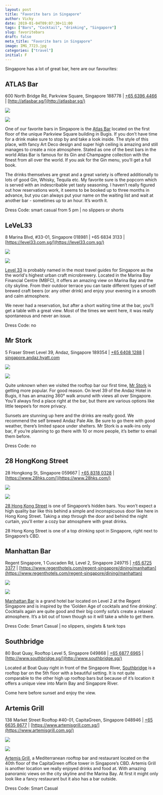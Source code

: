 ```yaml
---
layout: post
title: "Favorite bars in Singapore"
author: Vicky
date: 2019-01-04T09:07:30+11:00
tags: ["Bars", "Cocktail", "drinking", "Singapore"]
slug: favoritebars
draft: false
meta_title: "Favorite bars in Singapore"
image: IMG_7723.jpg
categories: ["travel"]
initial: F
---
```


Singapore has a lot of great bar, here are our favourites<!-- end -->:

## ATLAS Bar

600 North Bridge Rd, Parkview Square, Singapore 188778 | [<span style="text-decoration: underline;">+65 6396 4466</span>](https://www.google.com/search?q=atlas+bar&spell=1&sa=X&ved=0ahUKEwjOkPHsn8zfAhWKWrwKHRKhCUsQBQgrKAA&cshid=1546334423390000&biw=1442&bih=901# "Call via Hangouts") | [http://atlasbar.sg/](http://atlasbar.sg/)

![](./IMG_5554.jpg)

![](./IMG_20180505_233222_HDR.jpg)

One of our favorite bars in Singapore is the [Atlas Bar](http://atlasbar.sg/) located on the first floor of the unique Parkview Square building in Bugis. If you don’t have time for a drink make sure to stop by and take a look inside. The style of this place, with fancy Art Deco design and super high ceiling is amazing and still manages to create a nice atmosphere. Stated as one of the best bars in the world Atlas Bar is famous for its Gin and Champagne collection with the finest from all over the world. If you ask for the Gin menu, you’ll get a full book.

The drinks themselves are great and a great variety is offered additionally to lots of good Gin, Whisky, Tequila etc. My favorite sure is the popcorn which is served with an indescribable yet tasty seasoning. I haven’t really figured out how reservations work, it seems to be booked up to three months in advance, but you can always put your name on the waiting list and wait at another bar - sometimes up to an hour. It’s worth it.

Dress Code: smart casual from 5 pm | no slippers or shorts

## LeVeL33

8 Marina Blvd, #33-01, Singapore 018981 | +65 6834 3133 | [https://level33.com.sg/](https://level33.com.sg/)

![](./IMG_20180425_213754_HHT.jpg)

![](./IMG_7651.jpg)

[Level 33](https://level33.com.sg/) is probably named in the most travel guides for Singapore as the the world's highest urban craft microbrewery. Located in the Marina Bay Financial Centre (MBFC), it offers an amazing view on Marina Bay and the city skyline. From their outdoor terrace you can taste different types of self brewed craft beers (or any other drink) and enjoy your evening in a smooth and calm atmosphere.

We never had a reservation, but after a short waiting time at the bar, you’ll get a table with a great view. Most of the times we went here, it was really spontaneous and never an issue.

Dress Code: no

## Mr Stork

5 Fraser Street Level 39, Andaz, Singapore 189354 | [<span style="text-decoration: underline;">+65 6408 1288</span>](https://www.google.com/search?q=mr+stork&oq=mr+stork&aqs=chrome.0.69i59j69i60l3j69i57j69i60.1275j0j4&sourceid=chrome&ie=UTF-8# "Call via Hangouts") | [<span style="text-decoration: underline;">singapore.andaz.hyatt.com</span>](http://singapore.andaz.hyatt.com/)

![](./IMG_7617.jpg)

![](./IMG_7723.jpg)

Quite unknown when we visited the rooftop bar our first time, [Mr Stork](https://www.hyatt.com/en-US/hotel/singapore/andaz-singapore/sinaz/dining) is getting more popular. For good reason. On level 39 of the Andaz Hotel in Bugis, it has an amazing 360° walk around with views all over Singapore. You’ll always find a place right at the bar, but there are various options like little teepee’s for more privacy.

Sunsets are stunning up here and the drinks are really good. We recommend the self brewed Andaz Pale Ale. Be sure to go there with good weather, there’s limited space under shelters. Mr Stork is a walk-ins only bar, if you’re planning to go there with 10 or more people, it’s better to email them before.

Dress Code: no

## 28 HongKong Street

28 Hongkong St, Singapore 059667 | [<span style="text-decoration: underline;">+65 8318 0328</span>](https://www.google.com/search?ei=pTgrXPqyOIr_8gWpgJ_oBQ&q=28+hks&oq=28+hks&gs_l=psy-ab.3..0i71l8.6315.6429..6669...0.0..0.0.0.......0....1..gws-wiz.pd429cGrYLU# "Call via Hangouts") | [https://www.28hks.com/](https://www.28hks.com/)

![](./IMG_20180420_230011_HHT.jpg)

![](./IMG_20180421_021725_403.jpg)

[28 Hong Kong Street](https://www.28hks.com/) is one of Singapore’s hidden bars. You won’t expect a high quality bar like this behind a simple and inconspicuous door like here in Hong Kong Street. Taking a step through the door and behind the night curtain, you’ll enter a cozy bar atmosphere with great drinks.

28 Hong Kong Street is one of a top drinking spot in Singapore, right next to Singapore’s CBD.

## Manhattan Bar

Regent Singapore, 1 Cuscaden Rd, Level 2, Singapore 249715 | [<span style="text-decoration: underline;">+65 6725 3377</span>](https://www.google.com/search?q=manhattan+bar+singapore&oq=manhattan+bar&aqs=chrome.0.69i59j0j69i57j69i60l2j0.1811j0j4&sourceid=chrome&ie=UTF-8# "Call via Hangouts") | [https://www.regenthotels.com/regent-singapore/dining/manhattan](https://www.regenthotels.com/regent-singapore/dining/manhattan)

![](./IMG_7695.jpg)

![](./IMG_7702.jpg)

[Manhattan Bar](https://www.regenthotels.com/regent-singapore/dining/manhattan) is a grand hotel bar located on Level 2 at the Regent Singapore and is inspired by the ‘Golden Age of cocktails and fine drinking’. Cocktails again are quite good and their big comfy sofa’s create a relaxed atmosphere. It’s a bit out of town though so it will take a while to get there.

Dress Code: Smart Casual | no slippers, singlets & tank tops

## Southbridge

80 Boat Quay, Rooftop Level 5, Singapore 049868 | [<span style="text-decoration: underline;">+65 6877 6965</span>](https://www.google.com/search?ei=1zwrXKKfIYSF8gWPzb_wCg&q=southbridge+singapore+bar&oq=southbridge+&gs_l=psy-ab.1.0.35i39j0i67j0i20i263j0l7.559827.565460..567645...1.0..0.344.3407.2-11j2......0....1..gws-wiz.......0i71j0i131j0i10.d5OAECptgU0# "Call via Hangouts") | [http://www.southbridge.sg/](http://www.southbridge.sg/)﻿

Located at Boat Quay right in front of the Singapore River, [Southbridge](http://www.southbridge.sg/) is a rooftop bar on the 5th floor with a beautiful setting. It is not quite comparable to the other high up rooftop bars but because of it’s location it offers a unique view into Marin Bay and Singapore River.

Come here before sunset and enjoy the view.

## Artemis Grill

138 Market Street Rooftop #40-01, CapitaGreen, Singapore 048946 | [<span style="text-decoration: underline;">+65 6635 8677</span>](https://www.google.com/search?q=artemis+singapore&oq=artemis+si&aqs=chrome.0.0j69i57j0l4.2421j0j4&sourceid=chrome&ie=UTF-8# "Call via Hangouts") | [https://www.artemisgrill.com.sg/](https://www.artemisgrill.com.sg/)

![](./IMG-20180926-WA002028129.jpg)

![](./IMG_20180926_194930_HDR.jpg)

[Artemis Grill](https://www.artemisgrill.com.sg/), a Mediterranean rooftop bar and restaurant located on the 40th floor of the CapitaGreen office tower in Singapore’s CBD. Artemis Grill is another location we really enjoyed drinks and food at. With amazing panoramic views on the city skyline and the Marina Bay. At first it might only look like a fancy restaurant but it also has a bar outside.

Dress Code: Smart Casual